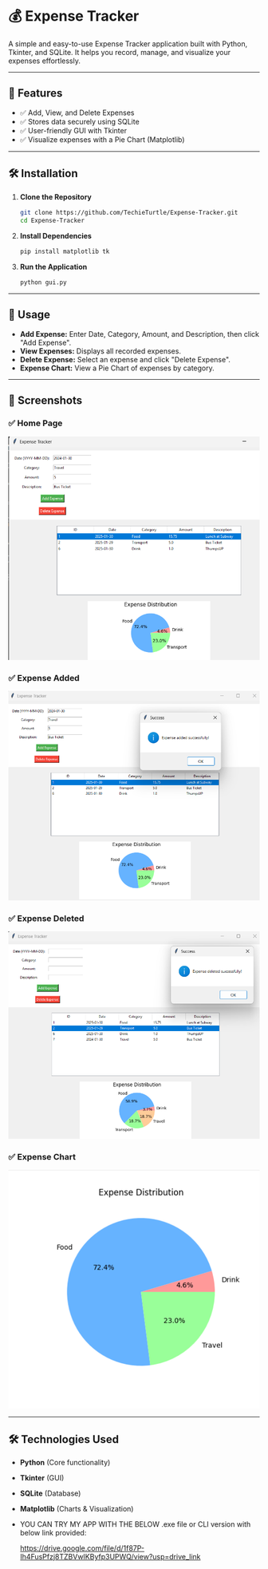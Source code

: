 # 💰 Expense Tracker

A simple and easy-to-use Expense Tracker application built with Python, Tkinter, and SQLite. It helps you record, manage, and visualize your expenses effortlessly.

---

## 📌 Features

- ✅ Add, View, and Delete Expenses
- ✅ Stores data securely using SQLite
- ✅ User-friendly GUI with Tkinter
- ✅ Visualize expenses with a Pie Chart (Matplotlib)

---

## 🛠 Installation

1. **Clone the Repository**
   ```sh
   git clone https://github.com/TechieTurtle/Expense-Tracker.git
   cd Expense-Tracker
   ```

2. **Install Dependencies**
   ```sh
   pip install matplotlib tk
   ```

3. **Run the Application**
   ```sh
   python gui.py
   ```

---

## 🚀 Usage

- **Add Expense:** Enter Date, Category, Amount, and Description, then click "Add Expense".
- **View Expenses:** Displays all recorded expenses.
- **Delete Expense:** Select an expense and click "Delete Expense".
- **Expense Chart:** View a Pie Chart of expenses by category.

---

## 📸 Screenshots

### ✅ Home Page
![Home Page](images/Home.png)

### ✅ Expense Added
![Expense Added](images/Expense_Added.png)

### ✅ Expense Deleted
![Expense Deleted](images/Expense_Deleted.png)

### ✅ Expense Chart
![Expense Chart](images/Expense_Chart.png)

---

## 🛠 Technologies Used

- **Python** (Core functionality)
- **Tkinter** (GUI)
- **SQLite** (Database)
- **Matplotlib** (Charts & Visualization)

- YOU CAN TRY MY APP WITH THE BELOW .exe file or CLI version with below link provided:

  https://drive.google.com/file/d/1f87P-Ih4FusPfzj8TZBVwIKByfp3UPWQ/view?usp=drive_link
